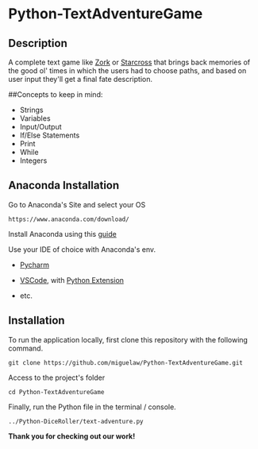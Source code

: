 # Python-TextAdventureGame

## Description
A complete text game like [Zork](https://en.wikipedia.org/wiki/Zork) or [Starcross](https://en.wikipedia.org/wiki/Starcross_(video_game)) that brings back memories of the good ol' times in which the users  had to choose paths, and based on user input they'll get a final fate description.


##Concepts to keep in mind:

* Strings
* Variables
* Input/Output
* If/Else Statements
* Print
* While
* Integers


## Anaconda Installation

Go to Anaconda's Site and select your OS

    https://www.anaconda.com/download/

Install Anaconda using this [guide](https://docs.anaconda.com/anaconda/install/)

Use your IDE of choice with Anaconda's env.

* [Pycharm](https://www.jetbrains.com/pycharm/)

* [VSCode](https://code.visualstudio.com/), with [Python Extension](https://marketplace.visualstudio.com/items?itemName=ms-python.python)

* etc.


## Installation

To run the application locally, first clone this repository with the following command.

	git clone https://github.com/miguelaw/Python-TextAdventureGame.git
	
Access to the project's folder

	cd Python-TextAdventureGame

Finally, run the Python file in the terminal / console.

	../Python-DiceRoller/text-adventure.py
	

**Thank you for checking out our work!**
